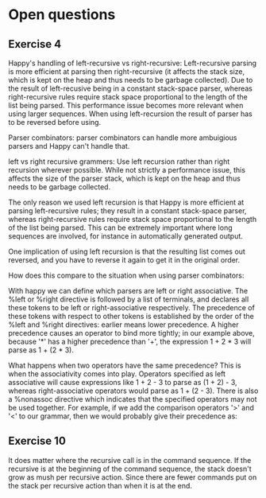 
# Open questions

## Exercise 4
Happy's handling of left-recursive vs right-recursive:
Left-recursive parsing is more efficient at parsing then right-recursive (it affects the stack size, which is kept on the heap and thus needs to be garbage collected). Due to the result of left-recusive being in a constant stack-space parser, whereas right-recursive rules require stack space proportional to the length of the list being parsed. This performance issue becomes more relevant when using larger sequences. When using left-recursion the result of parser has to be reversed before using.

Parser combinators:
parser combinators can handle more ambuigious parsers and Happy can't handle that.

left vs right recursive grammers:
Use left recursion rather than right recursion wherever possible. While not strictly a performance issue, this
affects the size of the parser stack, which is kept on the heap and thus needs to be garbage collected.

The only reason we used left recursion is that Happy is more efficient at parsing left-recursive rules; they result in a
constant stack-space parser, whereas right-recursive rules require stack space proportional to the length of the list being
parsed. This can be extremely important where long sequences are involved, for instance in automatically generated
output. 

One implication of using left recursion is that the resulting list comes out reversed, and you have to reverse it again to
get it in the original order.


How does this compare to the situation when using parser combinators:

With happy we can define which parsers are left or right associative. The %left or %right directive is followed by a list of terminals, and declares all these tokens to be left or right-associative respectively. The precedence of these tokens with respect to other tokens is established by the order of the %left and %right directives: earlier means lower precedence. A higher precedence causes an operator to bind more tightly; in our example above, because '*' has a higher precedence than '+', the expression 1 + 2 * 3 will parse as 1 + (2 * 3).

What happens when two operators have the same precedence? This is when the associativity comes into play. Operators specified as left associative will cause expressions like 1 + 2 - 3 to parse as (1 + 2) - 3, whereas right-associative operators would parse as 1 + (2 - 3). There is also a %nonassoc directive which indicates that the specified operators may not be used together. For example, if we add the comparison operators '>' and '<' to our grammar, then we would probably give their precedence as:

## Exercise 10
It does matter where the recursive call is in the command sequence. If the recursive is at the beginning of the command sequence, the stack doesn't grow as mush per recursive action. Since there are fewer commands put on the stack per recursive action than when it is at the end.